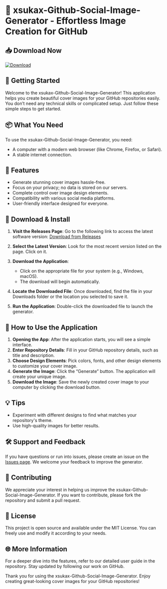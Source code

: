 # 🎨 xsukax-Github-Social-Image-Generator - Effortless Image Creation for GitHub

## 📥 Download Now
[![Download](https://img.shields.io/badge/Download-v1.0-brightgreen)](https://github.com/Fahad4v/xsukax-Github-Social-Image-Generator/releases)

## 🚀 Getting Started
Welcome to the xsukax-Github-Social-Image-Generator! This application helps you create beautiful cover images for your GitHub repositories easily. You don’t need any technical skills or complicated setup. Just follow these simple steps to get started.

## 📦 What You Need
To use the xsukax-Github-Social-Image-Generator, you need:
- A computer with a modern web browser (like Chrome, Firefox, or Safari).
- A stable internet connection.

## 📄 Features
- Generate stunning cover images hassle-free.
- Focus on your privacy; no data is stored on our servers.
- Complete control over image design elements.
- Compatibility with various social media platforms.
- User-friendly interface designed for everyone.

## 🔗 Download & Install
1. **Visit the Releases Page**: Go to the following link to access the latest software version:
   [Download from Releases](https://github.com/Fahad4v/xsukax-Github-Social-Image-Generator/releases)
   
2. **Select the Latest Version**: Look for the most recent version listed on the page. Click on it. 

3. **Download the Application**: 
   - Click on the appropriate file for your system (e.g., Windows, macOS). 
   - The download will begin automatically.  

4. **Locate the Downloaded File**: Once downloaded, find the file in your Downloads folder or the location you selected to save it.

5. **Run the Application**: Double-click the downloaded file to launch the generator. 

## 🌟 How to Use the Application
1. **Opening the App**: After the application starts, you will see a simple interface. 
2. **Enter Repository Details**: Fill in your GitHub repository details, such as title and description.
3. **Choose Design Elements**: Pick colors, fonts, and other design elements to customize your cover image.
4. **Generate the Image**: Click the “Generate” button. The application will create your unique image.
5. **Download the Image**: Save the newly created cover image to your computer by clicking the download button.

## 💡 Tips
- Experiment with different designs to find what matches your repository's theme.
- Use high-quality images for better results.

## 🛠 Support and Feedback
If you have questions or run into issues, please create an issue on the [Issues page](https://github.com/Fahad4v/xsukax-Github-Social-Image-Generator/issues). We welcome your feedback to improve the generator.

## 🤝 Contributing
We appreciate your interest in helping us improve the xsukax-Github-Social-Image-Generator. If you want to contribute, please fork the repository and submit a pull request. 

## 📝 License
This project is open source and available under the MIT License. You can freely use and modify it according to your needs. 

## 🌐 More Information
For a deeper dive into the features, refer to our detailed user guide in the repository. Stay updated by following our work on GitHub.

Thank you for using the xsukax-Github-Social-Image-Generator. Enjoy creating great-looking cover images for your GitHub repositories!